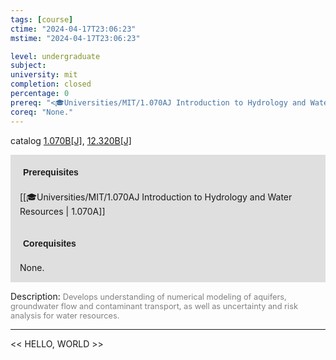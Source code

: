 ```yaml
---
tags: [course]
ctime: "2024-04-17T23:06:23"
mstime: "2024-04-17T23:06:23"

level: undergraduate
subject: 
university: mit
completion: closed
percentage: 0
prereq: "<🎓Universities/MIT/1.070AJ Introduction to Hydrology and Water Resources>"
coreq: "None."
---
```


catalog [1.070B[J]](http://student.mit.edu/catalog/m1a.html#1.070B), [12.320B[J]](http://student.mit.edu/catalog/m12a.html#12.320B)

<span style="display: block; padding: 15px; background-color: rgb(100, 100, 100, 0.2);"><font id="m_prereq208_0" style="display: block; font-family: Arial, sans-serif; font-weight: bold; padding: 5px">Prerequisites</font><br><span id="prereq208_0">[[🎓Universities/MIT/1.070AJ Introduction to Hydrology and Water Resources | 1.070A]]</span></span>
<span style="display: block; padding: 15px; background-color: rgb(100, 100, 100, 0.2);"><font id="m_coreq208_0" style="display: block; font-family: Arial, sans-serif; font-weight: bold; padding: 5px">Corequisites</font><br><span id="coreq208_0">None.</span></span>

<font style="">Description:</font>
<font style="color: grey; font-size: 0.8rem;">Develops understanding of numerical modeling of aquifers, groundwater flow and contaminant transport, as well as uncertainty and risk analysis for water resources.</font>



---

<< HELLO, WORLD >>
